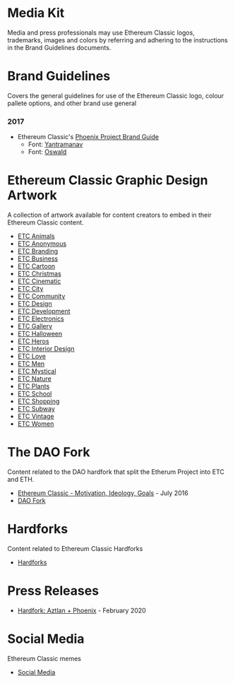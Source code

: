 

# Media Kit

Media and press professionals may use Ethereum Classic logos, trademarks, images and colors by referring and adhering to the instructions in the Brand Guidelines documents.

# Brand Guidelines
Covers the general guidelines for use of the Ethereum Classic logo, colour pallete options, and other brand use general 
### 2017
- Ethereum Classic's [Phoenix Project Brand Guide](./Brand_Guidelines/2017_etc_phoenix_project_brand_guide.pdf)
  - Font: [Yantramanav](https://fonts.google.com/specimen/Yantramanav?selection.family=Yantramanav)
  - Font: [Oswald](https://fonts.google.com/specimen/Oswald?selection.family=Oswald)


# Ethereum Classic Graphic Design Artwork
A collection of artwork available for content creators to embed in their Ethereum Classic content.
- [ETC Animals](./Graphic_Design/ETC_Animals/)
- [ETC Anonymous](./Graphic_Design/ETC_Anonymous/)
- [ETC Branding](./Graphic_Design/ETC_Branding/)
- [ETC Business](./Graphic_Design/ETC_Business/)
- [ETC Cartoon](./Graphic_Design/ETC_Cartoon/)
- [ETC Christmas](./Graphic_Design/ETC_Christmas/)
- [ETC Cinematic](./Graphic_Design/ETC_Cinematic/)
- [ETC City](./Graphic_Design/ETC_City/)
- [ETC Community](./Graphic_Design/ETC_Community/)
- [ETC Design](./Graphic_Design/ETC_Design/)
- [ETC Development](./Graphic_Design/ETC_Development/)
- [ETC Electronics](./Graphic_Design/ETC_Electronics/)
- [ETC Gallery](./Graphic_Design/ETC_Gallery/)
- [ETC Halloween](./Graphic_Design/ETC_Halloween/)
- [ETC Heros](./Graphic_Design/ETC_Heros/)
- [ETC Interior Design](./Graphic_Design/ETC_Interior_Design/)
- [ETC Love](./Graphic_Design/ETC_Love/)
- [ETC Men](./Graphic_Design/ETC_Men/)
- [ETC Mystical](./Graphic_Design/ETC_Mystical/)
- [ETC Nature](./Graphic_Design/ETC_Nature/)
- [ETC Plants](./Graphic_Design/ETC_Plants/)
- [ETC School](./Graphic_Design/ETC_School/)
- [ETC Shopping](./Graphic_Design/ETC_Shopping/)
- [ETC Subway](./Graphic_Design/ETC_Subway/)
- [ETC Vintage](./Graphic_Design/ETC_Vintage/)
- [ETC Women](./Graphic_Design/ETC_Women/)

# The DAO Fork
Content related to the DAO hardfork that split the Etherum Project into ETC and ETH.
- [Ethereum Classic - Motivation, Ideology, Goals](./DAO_Fork/motivation_ideology_goals.pdf) - July 2016
- [DAO Fork](./DAO_Fork/)

# Hardforks
Content related to Ethereum Classic Hardforks
- [Hardforks](./Hardforks/)

# Press Releases
- [Hardfork: Aztlan + Phoenix](./Hardforks/hardfork_aztlan_phoenix.md) - February 2020

# Social Media
Ethereum Classic memes
- [Social Media](./Social_Media/)
